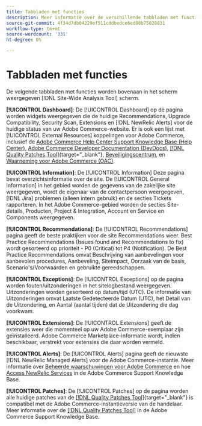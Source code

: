 ```yaml
---
title: Tabbladen met functies
description: Meer informatie over de verschillende tabbladen met functies vindt u in het dialoogvenster [!DNL Site-Wide Analysis Tool]
source-git-commit: 4f34d7db04229ef511cddbedce6ed08b75028831
workflow-type: tm+mt
source-wordcount: '331'
ht-degree: 0%

---
```


# Tabbladen met functies

De volgende tabbladen met functies worden bovenaan in het scherm weergegeven [!DNL Site-Wide Analysis Tool] scherm.

**[!UICONTROL Dashboard]**: De [!UICONTROL Dashboard] op de pagina worden widgets weergegeven die de huidige Recommendations, Upgrade Compatibility, Security Scan, Extensions en [!DNL NewRelic Alerts] voor de huidige status van uw Adobe Commerce-website. Er is ook een lijst met [!UICONTROL External Resources] koppelingen voor Adobe Commerce, inclusief de [Adobe Commerce Help Center Support Knowledge Base (Help Center)](https://support.magento.com/), [Adobe Commerce Developer Documentation (DevDocs)](https://devdocs.magento.com/), [[!DNL Quality Patches Tool]](https://experienceleague.adobe.com/tools/commerce-quality-patches/index.html){target=&quot;_blank&quot;}, [Beveiligingscentrum](https://magento.com/security), en [Waarneming voor Adobe Commerce (OAC)](https://support.magento.com/hc/en-us/articles/4402379845901-Use-Observation-for-Adobe-Commerce).

**[!UICONTROL Information]**: De [!UICONTROL Information] Deze pagina bevat overzichtsinformatie over de site.
De [!UICONTROL General Information] in het gebied worden de gegevens van de zakelijke site weergegeven, wordt de eigenaar van de contactpersoon weergegeven, [!DNL Jira] problemen (alleen intern gebruik) en de secties Tickets rapporteren.
In het Adobe Commerce-gebied worden de secties Site-details, Producten, Project &amp; Integration, Account en Service en Components weergegeven.

**[!UICONTROL Recommendations]**: De [!UICONTROL Recommendations] pagina geeft de beste praktijken voor de site Recommendations weer. Best Practice Recommendations (Issues found and Recommendations to fix) wordt gesorteerd op prioriteit - P0 (Critical) tot P4 (Notification).
De Best Practice Recommendations omvat Beschrijving van aanbevelingen voor aanbevolen procedures, Aanbeveling, Siteimpact, Oorzaak van de basis, Scenario&#39;s/Voorwaarden en gebruikte gereedschappen.

**[!UICONTROL Exceptions]**: De [!UICONTROL Exceptions] op de pagina worden fouten/uitzonderingen in het sitelogbestand weergegeven. Uitzonderingen worden gesorteerd op datum/tijd (UTC).
De informatie van Uitzonderingen omvat Laatste Gedetecteerde Datum (UTC), het Detail van de Uitzondering, en Aantal (aantal tijden) dat de Uitzondering die dag voorkwam.

**[!UICONTROL Extensions]**: De [!UICONTROL Extensions] geeft de extensies weer die momenteel op uw Adobe Commerce-exemplaar zijn geïnstalleerd. Adobe Commerce Marketplace-informatie wordt, indien beschikbaar, verstrekt voor extensies die daar worden vermeld.

**[!UICONTROL Alerts]**: De [!UICONTROL Alerts] pagina geeft de nieuwste [!DNL NewRelic Managed Alerts] voor de Adobe Commerce-instantie. Meer informatie over [Beheerde waarschuwingen voor Adobe Commerce](https://support.magento.com/hc/en-us/articles/360045806832) en hoe [Access NewRelic Services](https://support.magento.com/hc/en-us/articles/360039127712) in de Adobe Commerce Support Knowledge Base.

**[!UICONTROL Patches]**: De [!UICONTROL Patches] op de pagina worden alle huidige patches van de [[!DNL Quality Patches Tool]](https://experienceleague.adobe.com/tools/commerce-quality-patches/index.html){target=&quot;_blank&quot;} is compatibel met de Adobe Commerce-instantieversie van de handelaar. Meer informatie over de [[!DNL Quality Patches Tool]](https://support.magento.com/hc/en-us/articles/360047139492) in de Adobe Commerce Support Knowledge Base.
